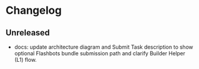 # Changelog

## Unreleased

- docs: update architecture diagram and Submit Task description to show optional Flashbots bundle submission path and clarify Builder Helper (L1) flow.

